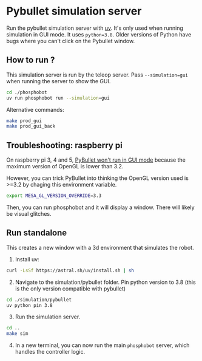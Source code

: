 # Pybullet simulation server

Run the pybullet simulation server with [uv](<(https://github.com/astral-sh/uv)>). It's only used when running simulation in GUI mode. It uses `python=3.8`. Older versions of Python have bugs where you can't click on the Pybullet window.

## How to run ?

This simulation server is run by the teleop server. Pass `--simulation=gui` when running the server to show the GUI.

```bash
cd ./phosphobot
uv run phosphobot run --simulation=gui
```

Alternative commands:

```bash
make prod_gui
make prod_gui_back
```

## Troubleshooting: raspberry pi 

On raspberry pi 3, 4 and 5, [PyBullet won't run in GUI mode](https://github.com/bulletphysics/bullet3/issues/3256) because the maximum version of OpenGL is lower than 3.2. 

However, you can trick PyBullet into thinking the OpenGL version used is >=3.2 by chaging this environment variable.

```bash
export MESA_GL_VERSION_OVERRIDE=3.3
```

Then, you can run phosphobot and it will display a window. There will likely be visual glitches. 

## Run standalone

This creates a new window with a 3d environment that simulates the robot.

1. Install uv:

```bash
curl -LsSf https://astral.sh/uv/install.sh | sh
```

2. Navigate to the simulation/pybullet folder. Pin python version to 3.8 (this is the only version compatible with pybullet)

```bash
cd ./simulation/pybullet
uv python pin 3.8
```

3. Run the simulation server.

```bash
cd ..
make sim
```

4. In a new terminal, you can now run the main `phosphobot` server, which handles the controller logic.
